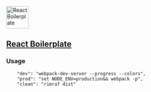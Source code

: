 <img src="https://rawgit.com/gorangajic/react-icons/master/react-icons.svg" width="60" alt="React Boilerplate">

## [React Boilerplate](https://github.com/SaliMike/boilerplate-react)
### Usage
		"dev": "webpack-dev-server --progress --colors",
		"prod": "set NODE_ENV=production&& webpack -p",
		"clean": "rimraf dist"
